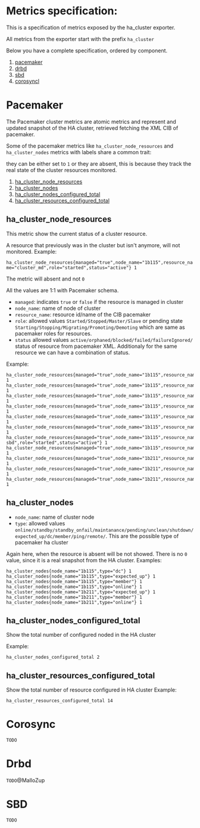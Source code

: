 # Metrics specification:

This is a specification of metrics exposed by the ha_cluster exporter.

All metrics from the exporter start with the prefix `ha_cluster`

Below you have a complete specification, ordered by component.

1. [pacemaker](#pacemaker)
2. [drbd](#drbd)
3. [sbd](#sbd)
4. [corosyncl](#corosync)

# Pacemaker 

The Pacemaker cluster metrics are atomic metrics and represent and updated snapshot of the HA cluster, retrieved fetching the XML CIB of pacemaker.

Some of the pacemaker metrics like `ha_cluster_node_resources` and `ha_cluster_nodes` metrics with labels share a common trait:
 
they can be either set to `1` or they are absent, this is because they track the real state of the cluster resources monitored.

1. [ha_cluster_node_resources](#ha_cluster_node_resources)
2. [ha_cluster_nodes](#ha_cluster_nodes)
3. [ha_cluster_nodes_configured_total](#ha_cluster_nodes_configured_total)
4. [ha_cluster_resources_configured_total](#ha_cluster_resources_configured_total)



## ha_cluster_node_resources

This metric show the current status of a cluster resource. 

A resource that previously was in the cluster but isn't anymore, will not monitored. Example:

```ha_cluster_node_resources{managed="true",node_name="1b115",resource_name="cluster_md",role="started",status="active"} 1```

The metric will absent and not `0`


All the values are 1:1 with Pacemaker schema.

- `managed`: indicates `true` or `false` if the resource is managed in cluster
- `node_name`: name of node of cluster
- `resource_name`: resource id/name of the CIB pacemaker
- `role`:  allowed values `Started/Stopped/Master/Slave` or pending state `Starting/Stopping/Migrating/Promoting/Demoting` which are same as pacemaker roles for resources.
- `status` allowed values `active/orphaned/blocked/failed/failureIgnored/` status of resource from pacemaker XML.
           Additionaly for the same resource we can have a combination of status.

Example:

```
ha_cluster_node_resources{managed="true",node_name="1b115",resource_name="cluster_md",role="started",status="active"} 1
ha_cluster_node_resources{managed="true",node_name="1b115",resource_name="clvm",role="started",status="active"} 1
ha_cluster_node_resources{managed="true",node_name="1b115",resource_name="dlm",role="started",status="active"} 1
ha_cluster_node_resources{managed="true",node_name="1b115",resource_name="drbd_passive",role="master",status="active"} 1
ha_cluster_node_resources{managed="true",node_name="1b115",resource_name="fs_cluster_md",role="started",status="active"} 1
ha_cluster_node_resources{managed="true",node_name="1b115",resource_name="fs_drbd_passive",role="started",status="active"} 1
ha_cluster_node_resources{managed="true",node_name="1b115",resource_name="stonith-sbd",role="started",status="active"} 1
ha_cluster_node_resources{managed="true",node_name="1b115",resource_name="vg_cluster_md",role="started",status="active"} 1
ha_cluster_node_resources{managed="true",node_name="1b211",resource_name="dlm",role="started",status="active"} 1
ha_cluster_node_resources{managed="true",node_name="1b211",resource_name="fs_cluster_md",role="stopped",status="active"} 1
ha_cluster_node_resources{managed="true",node_name="1b211",resource_name="vg_cluster_md",role="stopped",status="active"} 1
```

## ha_cluster_nodes

- `node_name`: name of cluster node
- `type`: allowed values  `online/standby/standby_onfail/maintanance/pending/unclean/shutdown/expected_up/dc/member/ping/remote/`. This are the possible type of pacemaker ha cluster

Again here, when the resource is absent will be not showed. There is no `0` value, since it is a real snapshot from the HA cluster.
Examples:
```
ha_cluster_nodes{node_name="1b115",type="dc"} 1
ha_cluster_nodes{node_name="1b115",type="expected_up"} 1
ha_cluster_nodes{node_name="1b115",type="member"} 1
ha_cluster_nodes{node_name="1b115",type="online"} 1
ha_cluster_nodes{node_name="1b211",type="expected_up"} 1
ha_cluster_nodes{node_name="1b211",type="member"} 1
ha_cluster_nodes{node_name="1b211",type="online"} 1
```

## ha_cluster_nodes_configured_total 

Show the total number of configured noded in the HA cluster

Example:

```
ha_cluster_nodes_configured_total 2
```


## ha_cluster_resources_configured_total 

Show the total number of resource configured in HA cluster
Example:
```
ha_cluster_resources_configured_total 14
```


# Corosync

`TODO`

# Drbd

`TODO`@MalloZup

# SBD

`TODO`
